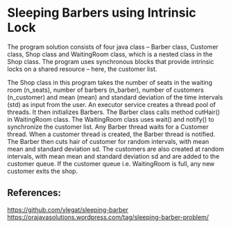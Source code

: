 # Sleeping Barbers using Intrinsic Lock

The program solution consists of four java class – Barber class, Customer class, Shop class and WaitingRoom class, which is a nested class in the Shop class. The program uses synchronous blocks that provide intrinsic locks on a shared resource – here, the customer list.  

The Shop class in this program takes the number of seats in the waiting room (n_seats), number of barbers (n_barber), number of customers (n_customer) and mean (mean) and standard deviation of the time intervals (std) as input from the user. An executor service creates a thread pool of threads. It then initializes Barbers. The Barber class calls method cutHair() in WaitingRoom class. The WaitingRoom class uses wait() and notify() to synchronize the customer list. Any Barber thread waits for a Customer thread. When a customer thread is created, the Barber thread is notified. The Barber then cuts hair of customer for random intervals, with mean mean and standard deviation sd. The customers are also created at random intervals, with mean mean and standard deviation sd and are added to the customer queue. If the customer queue i.e. WaitingRoom is full, any new customer exits the shop.
  
## References:  
https://github.com/ylegat/sleeping-barber   
https://orajavasolutions.wordpress.com/tag/sleeping-barber-problem/

